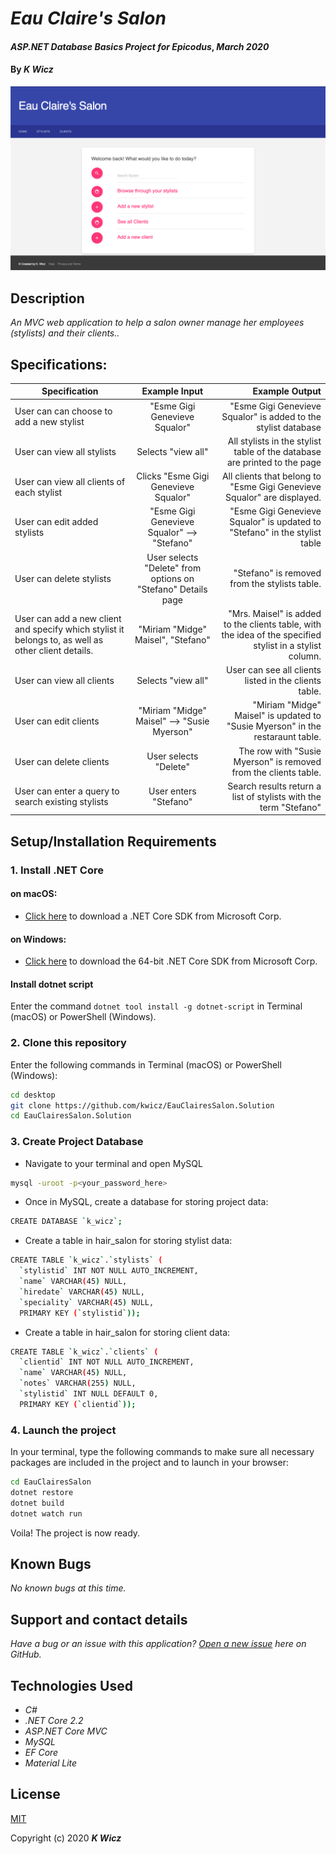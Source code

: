 # _Eau Claire's Salon_

#### _ASP.NET Database Basics Project for Epicodus_, _March 2020_

#### By _**K Wicz**_

![Landing Page Preview](/EauClairesSalon/wwwroot/img/splash-page.png)

## Description

_An MVC web application to help a salon owner manage her employees (stylists) and their clients.._

## Specifications:

| Specification | Example Input | Example Output |
| ------------- |:-------------:| -------------------:|
|User can can choose to add a new stylist| "Esme Gigi Genevieve Squalor"| "Esme Gigi Genevieve Squalor" is added to the stylist database|
|User can view all stylists|Selects "view all"|All stylists in the stylist table of the database are printed to the page|
|User can view all clients of each stylist|Clicks "Esme Gigi Genevieve Squalor"|All clients that belong to "Esme Gigi Genevieve Squalor" are displayed.|
|User can edit added stylists|"Esme Gigi Genevieve Squalor" --> "Stefano"|"Esme Gigi Genevieve Squalor" is updated to "Stefano" in the stylist table|
|User can delete stylists|User selects "Delete" from options on "Stefano" Details page|"Stefano" is removed from the stylists table.|
|User can add a new client and specify which stylist it belongs to, as well as other client details.|"Miriam "Midge" Maisel", "Stefano"|"Mrs. Maisel" is added to the clients table, with the idea of the specified stylist in a stylist column.|
|User can view all clients|Selects "view all"|User can see all clients listed in the clients table.|
|User can edit clients|"Miriam "Midge" Maisel" --> "Susie Myerson"|"Miriam "Midge" Maisel" is updated to "Susie Myerson" in the restaraunt table.|
|User can delete clients|User selects "Delete"|The row with "Susie Myerson" is removed from the clients table.|
|User can enter a query to search existing stylists |User enters "Stefano"| Search results return a list of stylists with the term "Stefano"|


## Setup/Installation Requirements

### 1.  Install .NET Core

#### on macOS:
* [Click here](https://dotnet.microsoft.com/download/thank-you/dotnet-sdk-2.2.106-macos-x64-installer) to download a .NET Core SDK from Microsoft Corp.

#### on Windows:
* [Click here](https://dotnet.microsoft.com/download/thank-you/dotnet-sdk-2.2.203-windows-x64-installer) to download the 64-bit .NET Core SDK from Microsoft Corp.

#### Install dotnet script
Enter the command ``dotnet tool install -g dotnet-script`` in Terminal (macOS) or PowerShell (Windows).

### 2. Clone this repository

Enter the following commands in Terminal (macOS) or PowerShell (Windows):
```sh
cd desktop
git clone https://github.com/kwicz/EauClairesSalon.Solution
cd EauClairesSalon.Solution
```

### 3. Create Project Database
* Navigate to your terminal and open MySQL
```sh
mysql -uroot -p<your_password_here>
```
* Once in MySQL, create a database for storing project data:
```sh
CREATE DATABASE `k_wicz`;
```
* Create a table in hair_salon for storing stylist data:
```sh
CREATE TABLE `k_wicz`.`stylists` (
  `stylistid` INT NOT NULL AUTO_INCREMENT,
  `name` VARCHAR(45) NULL,
  `hiredate` VARCHAR(45) NULL,
  `speciality` VARCHAR(45) NULL,
  PRIMARY KEY (`stylistid`));
```
* Create a table in hair_salon for storing client data:
```sh
CREATE TABLE `k_wicz`.`clients` (
  `clientid` INT NOT NULL AUTO_INCREMENT,
  `name` VARCHAR(45) NULL,
  `notes` VARCHAR(255) NULL,
  `stylistid` INT NULL DEFAULT 0,
  PRIMARY KEY (`clientid`));
```
### 4. Launch the project
In your terminal, type the following commands to make sure all necessary packages are included in the project and to launch in your browser:
```sh
cd EauClairesSalon
dotnet restore
dotnet build
dotnet watch run
```

Voila! The project is now ready.

## Known Bugs

_No known bugs at this time._

## Support and contact details

_Have a bug or an issue with this application? [Open a new issue](https://github.com/kwicz/eauclairessalon.solution/issues) here on GitHub._

## Technologies Used
* _C#_
* _.NET Core 2.2_
* _ASP.NET Core MVC_
* _MySQL_
* _EF Core_
* _Material Lite_

## License

[MIT](https://choosealicense.com/licenses/mit/)

Copyright (c) 2020 **_K Wicz_**